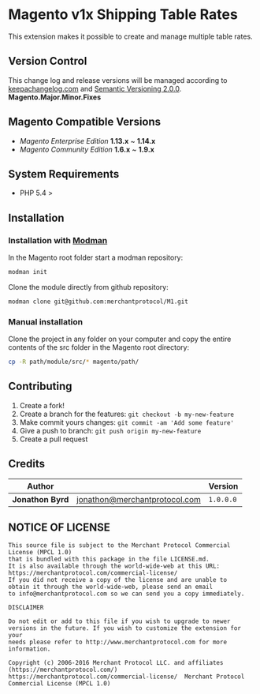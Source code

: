 # Magento v1x Shipping Table Rates

This extension makes it possible to create and manage multiple table rates.

## Version Control

This change log and release versions will be managed according to [keepachangelog.com](http://keepachangelog.com/) and [Semantic Versioning 2.0.0](http://semver.org/).  **Magento.Major.Minor.Fixes**

## Magento Compatible Versions

* *Magento Enterprise Edition* **1.13.x** ~ **1.14.x**
* *Magento Community Edition* **1.6.x** ~ **1.9.x**

## System Requirements

* PHP 5.4 >

## Installation

### Installation with [Modman](https://github.com/colinmollenhour/modman)

In the Magento root folder start a modman repository:

```bash
modman init
```

Clone the module directly from github repository:

```bash
modman clone git@github.com:merchantprotocol/M1.git
```

### Manual installation

Clone the project in any folder on your computer and copy the entire contents of the src folder in the Magento root directory:

```bash
cp -R path/module/src/* magento/path/
```

## Contributing

1. Create a fork!
2. Create a branch for the features: `git checkout -b my-new-feature`
3. Make commit yours changes: `git commit -am 'Add some feature'`
4. Give a push to branch: `git push origin my-new-feature`
5. Create a pull request

## Credits

Author||Version
--- | --- | ---
**Jonathon Byrd** | jonathon@merchantprotocol.com | `1.0.0.0`

## NOTICE OF LICENSE

	This source file is subject to the Merchant Protocol Commercial License (MPCL 1.0)
	that is bundled with this package in the file LICENSE.md.
	It is also available through the world-wide-web at this URL:
	https://merchantprotocol.com/commercial-license/
	If you did not receive a copy of the license and are unable to
	obtain it through the world-wide-web, please send an email
	to info@merchantprotocol.com so we can send you a copy immediately.
        
	DISCLAIMER
        
	Do not edit or add to this file if you wish to upgrade to newer
	versions in the future. If you wish to customize the extension for your
	needs please refer to http://www.merchantprotocol.com for more information.
	
	Copyright (c) 2006-2016 Merchant Protocol LLC. and affiliates (https://merchantprotocol.com/)
	https://merchantprotocol.com/commercial-license/  Merchant Protocol Commercial License (MPCL 1.0)
	
